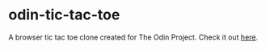 # odin-tic-tac-toe
A browser tic tac toe clone created for The Odin Project. Check it out [here](https://hliu19.github.io/odin-tic-tac-toe).
